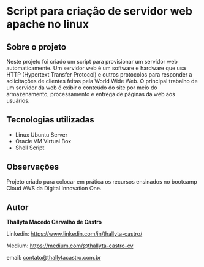 # Script para criação de servidor web apache no linux

## Sobre o projeto

Neste projeto foi criado um script para provisionar um servidor web automaticamente. Um servidor web é um software e hardware que usa HTTP 
(Hypertext Transfer Protocol) e outros protocolos para responder a solicitações de clientes feitas pela World Wide Web. 
O principal trabalho de um servidor da web é exibir o conteúdo do site por meio do armazenamento, processamento e entrega de páginas da web aos usuários.

## Tecnologias utilizadas

- Linux Ubuntu Server
- Oracle VM Virtual Box
- Shell Script

## Observações
Projeto criado para colocar em prática os recursos ensinados no bootcamp Cloud AWS da Digital Innovation One.

## Autor
<b>Thallyta Macedo Carvalho de Castro</b>

Linkedin: https://www.linkedin.com/in/thallyta-castro/

Medium: https://medium.com/@thallyta-castro-cv

email: contato@thallytacastro.com.br
